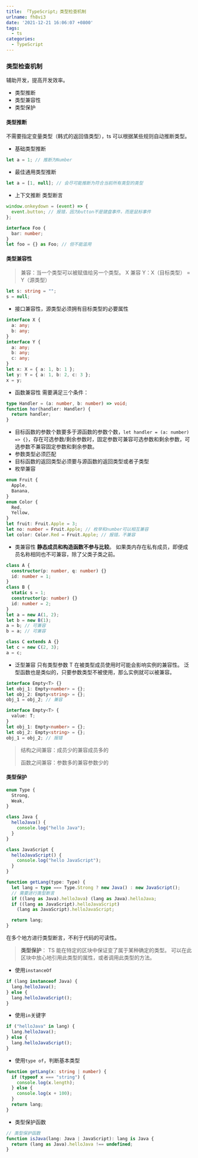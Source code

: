 ```yaml
---
title: 「TypeScript」类型检查机制
urlname: fh8vi3
date: '2021-12-21 16:06:07 +0800'
tags:
  - ts
categories:
  - TypeScript
---
```


### 类型检查机制

辅助开发，提高开发效率。

- 类型推断
- 类型兼容性
- 类型保护

#### 类型推断

不需要指定变量类型（韩式的返回值类型），ts 可以根据某些规则自动推断类型。

- 基础类型推断

```typescript
let a = 1; // 推断为Number
```

- 最佳通用类型推断

```typescript
let a = [1, null]; // 会尽可能推断为符合当前所有类型的类型
```

- 上下文推断
  类型断言

```typescript
window.onkeydown = (event) => {
  event.button; // 报错，因为button不是键盘事件，而是鼠标事件
};
```

```typescript
interface Foo {
  bar: number;
}
let foo = {} as Foo; // 但不能滥用
```

#### 类型兼容性

> 兼容：当一个类型可以被赋值给另一个类型。
> X 兼容 Y：X（目标类型） = Y（源类型）

```typescript
let s: string = "";
s = null;
```

- 接口兼容性，源类型必须拥有目标类型的必要属性

```typescript
interface X {
  a: any;
  b: any;
}
interface Y {
  a: any;
  b: any;
  c: any;
}
let x: X = { a: 1, b: 1 };
let y: Y = { a: 1, b: 2, c: 3 };
x = y;
```

- 函数兼容性
  需要满足三个条件：

```typescript
type Handler = (a: number, b: number) => void;
function hor(handler: Handler) {
  return handler;
}
```

- 目标函数的参数个数要多于源函数的参数个数，`let handler = (a: number) => {}`，存在可选参数/剩余参数时，固定参数可兼容可选参数和剩余参数，可选参数不兼容固定参数和剩余参数。
- 参数类型必须匹配
- 目标函数的返回类型必须要与源函数的返回类型或者子类型
- 枚举兼容

```typescript
enum Fruit {
  Apple,
  Banana,
}
enum Color {
  Red,
  Yellow,
}
let fruit: Fruit.Apple = 3;
let no: number = Fruit.Apple; // 枚举和number可以相互兼容
let color: Color.Red = Fruit.Apple; // 报错，不兼容
```

- 类兼容性
  **静态成员和构造函数不参与比较**。
  如果类内存在私有成员，即便成员名称相同也不可兼容，除了父类子类之前。

```typescript
class A {
  constructor(p: number, q: number) {}
  id: number = 1;
}
class B {
  static s = 1;
  constructor(p: number) {}
  id: number = 2;
}
let a = new A(1, 2);
let b = new B(1);
a = b; // 可兼容
b = a; // 可兼容

class C extends A {}
let c = new C(2, 3);
a = c;
```

- 泛型兼容
  只有类型参数 T 在被类型成员使用时可能会影响实例的兼容性。
  泛型函数也是类似的，只要参数类型不被使用，那么实例就可以被兼容。

```typescript
interface Empty<T> {}
let obj_1: Empty<number> = {};
let obj_2: Empty<string> = {};
obj_1 = obj_2; // 兼容

interface Empty<T> {
  value: T;
}
let obj_1: Empty<number> = {};
let obj_2: Empty<string> = {};
obj_1 = obj_2; // 报错
```

> 结构之间兼容：成员少的兼容成员多的
>
> 函数之间兼容：参数多的兼容参数少的

#### 类型保护

```typescript
enum Type {
  Strong,
  Weak,
}

class Java {
  helloJava() {
    console.log("hello Java");
  }
}

class JavaScript {
  helloJavaScript() {
    console.log("hello JavaScript");
  }
}

function getLang(type: Type) {
  let lang = type === Type.Strong ? new Java() : new JavaScript();
  // 需要进行类型断言
  if ((lang as Java).helloJava) (lang as Java).helloJava;
  if ((lang as JavaScript).helloJavaScript)
    (lang as JavaScript).helloJavaScript;

  return lang;
}
```

在多个地方进行类型断言，不利于代码的可读性。

> **类型保护**：
> TS 能在特定的区块中保证变了属于某种确定的类型。
> 可以在此区块中放心地引用此类型的属性，或者调用此类型的方法。

- 使用`instanceOf`

```typescript
if (lang instanceof Java) {
  lang.helloJava();
} else {
  lang.helloJavaScript();
}
```

- 使用`in`关键字

```typescript
if ("helloJava" in lang) {
  lang.helloJava();
} else {
  lang.helloJavaScript();
}
```

- 使用`type of`，判断基本类型

```typescript
function getLang(x: string | number) {
  if (typeof x === "string") {
    console.log(x.length);
  } else {
    console.log(x + 100);
  }
  return lang;
}
```

- 类型保护函数

```typescript
// 类型保护函数
function isJava(lang: Java | JavaScript): lang is Java {
  return (lang as Java).helloJava !== undefined;
}
```
